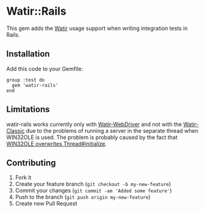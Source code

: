 # Watir::Rails

This gem adds the [Watir](http://github.com/watir/watir) usage support when writing integration tests in Rails.

## Installation

Add this code to your Gemfile:

    group :test do
      gem 'watir-rails'
    end

## Limitations

watir-rails works currently only with [Watir-WebDriver](http://github.com/watir/watir-webdriver) and not with
the [Watir-Classic](http://github.com/watir/watir-classic) due to the problems of running a server
in the separate thread when WIN32OLE is used.
The problem is probably caused by the fact that [WIN32OLE overwrites Thread#initialize](https://github.com/ruby/ruby/blob/trunk/test/ruby/test_thread.rb#L607).

## Contributing

1. Fork it
2. Create your feature branch (`git checkout -b my-new-feature`)
3. Commit your changes (`git commit -am 'Added some feature'`)
4. Push to the branch (`git push origin my-new-feature`)
5. Create new Pull Request
